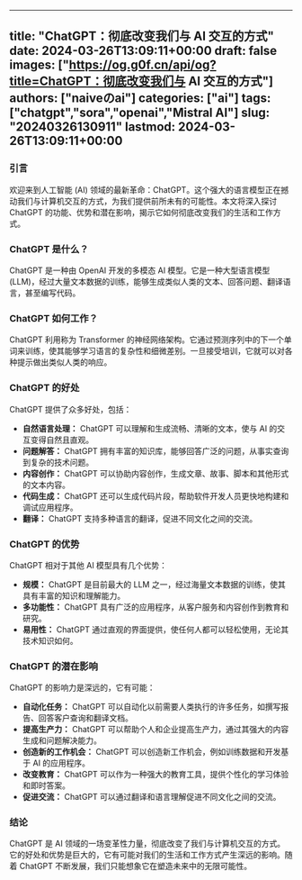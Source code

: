 
---
title: "ChatGPT：彻底改变我们与 AI 交互的方式"
date: 2024-03-26T13:09:11+00:00
draft: false
images: ["https://og.g0f.cn/api/og?title=ChatGPT：彻底改变我们与 AI 交互的方式"]
authors: ["naiveのai"]
categories: ["ai"]
tags: ["chatgpt","sora","openai","Mistral AI"]
slug: "20240326130911"
lastmod: 2024-03-26T13:09:11+00:00
---
### 引言

欢迎来到人工智能 (AI) 领域的最新革命：ChatGPT。这个强大的语言模型正在撼动我们与计算机交互的方式，为我们提供前所未有的可能性。本文将深入探讨 ChatGPT 的功能、优势和潜在影响，揭示它如何彻底改变我们的生活和工作方式。

### ChatGPT 是什么？

ChatGPT 是一种由 OpenAI 开发的多模态 AI 模型。它是一种大型语言模型 (LLM)，经过大量文本数据的训练，能够生成类似人类的文本、回答问题、翻译语言，甚至编写代码。

### ChatGPT 如何工作？

ChatGPT 利用称为 Transformer 的神经网络架构。它通过预测序列中的下一个单词来训练，使其能够学习语言的复杂性和细微差别。一旦接受培训，它就可以对各种提示做出类似人类的响应。

### ChatGPT 的好处

ChatGPT 提供了众多好处，包括：

- **自然语言处理：** ChatGPT 可以理解和生成流畅、清晰的文本，使与 AI 的交互变得自然且直观。
- **问题解答：** ChatGPT 拥有丰富的知识库，能够回答广泛的问题，从事实查询到复杂的技术问题。
- **内容创作：** ChatGPT 可以协助内容创作，生成文章、故事、脚本和其他形式的文本内容。
- **代码生成：** ChatGPT 还可以生成代码片段，帮助软件开发人员更快地构建和调试应用程序。
- **翻译：** ChatGPT 支持多种语言的翻译，促进不同文化之间的交流。

### ChatGPT 的优势

ChatGPT 相对于其他 AI 模型具有几个优势：

- **规模：** ChatGPT 是目前最大的 LLM 之一，经过海量文本数据的训练，使其具有丰富的知识和理解能力。
- **多功能性：** ChatGPT 具有广泛的应用程序，从客户服务和内容创作到教育和研究。
- **易用性：** ChatGPT 通过直观的界面提供，使任何人都可以轻松使用，无论其技术知识如何。

### ChatGPT 的潜在影响

ChatGPT 的影响力是深远的，它有可能：

- **自动化任务：** ChatGPT 可以自动化以前需要人类执行的许多任务，如撰写报告、回答客户查询和翻译文档。
- **提高生产力：** ChatGPT 可以帮助个人和企业提高生产力，通过其强大的内容生成和问题解决能力。
- **创造新的工作机会：** ChatGPT 可以创造新工作机会，例如训练数据和开发基于 AI 的应用程序。
- **改变教育：** ChatGPT 可以作为一种强大的教育工具，提供个性化的学习体验和即时答案。
- **促进交流：** ChatGPT 可以通过翻译和语言理解促进不同文化之间的交流。

### 结论

ChatGPT 是 AI 领域的一场变革性力量，彻底改变了我们与计算机交互的方式。它的好处和优势是巨大的，它有可能对我们的生活和工作方式产生深远的影响。随着 ChatGPT 不断发展，我们只能想象它在塑造未来中的无限可能性。